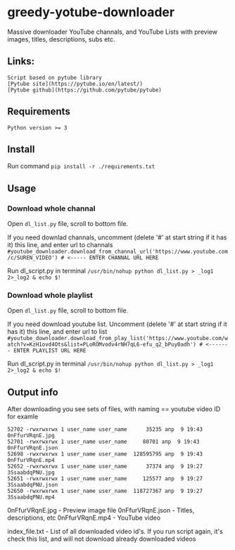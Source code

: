 # greedy-yotube-downloader
Massive downloader YouTube channals, and YouTube Lists with preview images, titles, descriptions, subs etc.

## Links:
	Script based on pytube library
	[Pytube site](https://pytube.io/en/latest/)
	[Pytube github](https://github.com/pytube/pytube)

## Requirements
	Python version >= 3

## Install
Run command `pip install -r ./requirements.txt`

## Usage 

### Download whole channal
Open `dl_list.py` file, scroll to bottom file.

If you need downlad channals, uncomment (delete '#' at start string if it has it) this line, and enter url to channals
`#youtube_downloader.download_from_channal_url('https://www.youtube.com/c/SUREN_VIDEO') # <----- ENTER CHANNAL URL HERE`

Run dl_script.py in terminal
`/usr/bin/nohup python dl_list.py > _log1 2>_log2 & echo $!`

### Download whole playlist
Open `dl_list.py` file, scroll to bottom file.

If you need download youtube list. Uncomment (delete '#' at start string if it has it) this line, and enter url to list
`#youtube_downloader.download_from_play_list('https://www.youtube.com/watch?v=KzH1ovd4Ots&list=PLoROMvodv4rNH7qL6-efu_q2_bPuy0adh') # <------- ENTER PLAYLIST URL HERE`

Run dl_script.py in terminal
`/usr/bin/nohup python dl_list.py > _log1 2>_log2 & echo $!`

## Output info
After downloading you see sets of files, with naming == youtube video ID for examle 

```
52702 -rwxrwxrwx 1 user_name user_name      35235 апр  9 19:43  0nFfurVRqnE.jpg
52701 -rwxrwxrwx 1 user_name user_name     80701 апр  9 19:43  0nFfurVRqnE.json
52698 -rwxrwxrwx 1 user_name user_name  128595795 апр  9 19:43  0nFfurVRqnE.mp4
52652 -rwxrwxrwx 1 user_name user_name      37374 апр  9 19:27  3SsaabdqPNU.jpg
52651 -rwxrwxrwx 1 user_name user_name     125577 апр  9 19:27  3SsaabdqPNU.json
52650 -rwxrwxrwx 1 user_name user_name  118727367 апр  9 19:27  3SsaabdqPNU.mp4
```

0nFfurVRqnE.jpg - Preview image file
0nFfurVRqnE.json - Titles, descriptions, etc
0nFfurVRqnE.mp4 - YouTube video


index_file.txt - List of all downloaded video id's. If you run script again, it's check this list, and will not download already downloaded videos